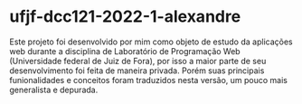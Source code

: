 ﻿# ufjf-dcc121-2022-1-alexandre

Este projeto foi desenvolvido por mim como objeto de estudo da aplicações web durante a disciplina de Laboratório de Programação Web (Universidade federal de Juiz de Fora), por isso a maior parte de seu desenvolvimento foi feita de maneira privada. Porém suas principais funionalidades e conceitos foram traduzidos nesta versão, um pouco mais generalista e depurada.
